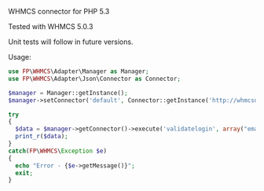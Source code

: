 WHMCS connector for PHP 5.3 

Tested with WHMCS 5.0.3 

Unit tests will follow in future versions.

Usage:

```php
use FP\WHMCS\Adapter\Manager as Manager;
use FP\WHMCS\Adapter\Json\Connector as Connector;

$manager = Manager::getInstance();
$manager->setConnector('default', Connector::getInstance('http://whmcsdomain.com', 'adminusername', md5('adminpassword')));

try
{
  $data = $manager->getConnector()->execute('validatelogin', array("email" => "user@client.com", "password2" => "client-password"));
  print_r($data);
}
catch(FP\WHMCS\Exception $e)
{
  echo "Error - {$e->getMessage()}";
  exit;
}
```